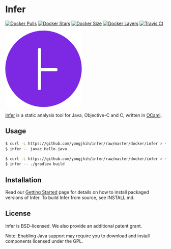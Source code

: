 # Infer

[![Docker Pulls](https://img.shields.io/docker/pulls/yongjhih/infer.svg)](https://hub.docker.com/r/yongjhih/infer/)
[![Docker Stars](https://img.shields.io/docker/stars/yongjhih/infer.svg)](https://hub.docker.com/r/yongjhih/infer/)
[![Docker Size](https://img.shields.io/imagelayers/image-size/yongjhih/infer/latest.svg)](https://imagelayers.io/?images=yongjhih/infer:latest)
[![Docker Layers](https://img.shields.io/imagelayers/layers/yongjhih/infer/latest.svg)](https://imagelayers.io/?images=yongjhih/infer:latest)
[![Travis CI](https://img.shields.io/travis/yongjhih/infer.svg)](https://travis-ci.org/yongjhih/infer)

[![](art/infer.png)](http://fbinfer.com/)

[Infer](http://fbinfer.com/) is a static analysis tool for Java,
Objective-C and C, written in [OCaml](https://ocaml.org/).

## Usage

```sh
$ curl -L https://github.com/yongjhih/infer/raw/master/docker/infer > ~/bin/infer && chmod a+x ~/bin/infer
$ infer -- javac Hello.java
```

```sh
$ curl -L https://github.com/yongjhih/infer/raw/master/docker/infer > ~/bin/infer && chmod a+x ~/bin/infer
$ infer -- ./gradlew build
```

## Installation

Read our [Getting
Started](http://fbinfer.com/docs/getting-started.html) page for
details on how to install packaged versions of Infer. To build Infer
from source, see INSTALL.md.


## License

Infer is BSD-licensed. We also provide an additional patent grant.

Note: Enabling Java support may require you to download and install 
components licensed under the GPL.
